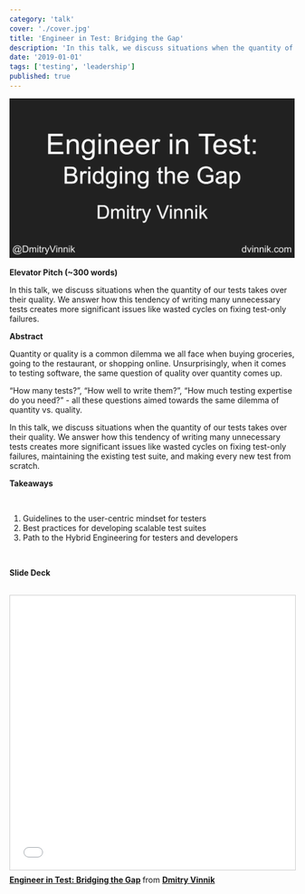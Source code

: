 ```yaml
---
category: 'talk'
cover: './cover.jpg'
title: 'Engineer in Test: Bridging the Gap'
description: 'In this talk, we discuss situations when the quantity of our tests takes over their quality.'
date: '2019-01-01'
tags: ['testing', 'leadership']
published: true
---
```

![Engineer](./cover.jpg)

**Elevator Pitch (~300 words)**

In this talk, we discuss situations when the quantity of our tests takes over their quality. We answer how this tendency of writing many unnecessary tests creates more significant issues like wasted cycles on fixing test-only failures. 


**Abstract**
 
Quantity or quality is a common dilemma we all face when buying groceries, going to the restaurant, or shopping online. Unsurprisingly, when it comes to testing software, the same question of quality over quantity comes up.

“How many tests?”, “How well to write them?”, “How much testing expertise do you need?” - all these questions aimed towards the same dilemma of quantity vs. quality. 

In this talk, we discuss situations when the quantity of our tests takes over their quality. We answer how this tendency of writing many unnecessary tests creates more significant issues like wasted cycles on fixing test-only failures, maintaining the existing test suite, and making every new test from scratch. 


**Takeaways**

<br>


1. Guidelines to the user-centric mindset for testers
2. Best practices for developing scalable test suites
3. Path to the Hybrid Engineering for testers and developers
   
<br>

**Slide Deck**

<br>

<iframe src="//www.slideshare.net/slideshow/embed_code/key/17l2RQEOpPOw4f" width="595" height="485" frameborder="0" marginwidth="0" marginheight="0" scrolling="no" style="border:1px solid #CCC; border-width:1px; margin-bottom:5px; max-width: 100%;" allowfullscreen> </iframe> <div style="margin-bottom:5px"> <strong> <a href="//www.slideshare.net/DmitryVinnik1/engineer-in-test-bridging-the-gap" title="Engineer in Test: Bridging the Gap" target="_blank">Engineer in Test: Bridging the Gap</a> </strong> from <strong><a href="https://www.slideshare.net/DmitryVinnik1" target="_blank">Dmitry Vinnik</a></strong> </div>

